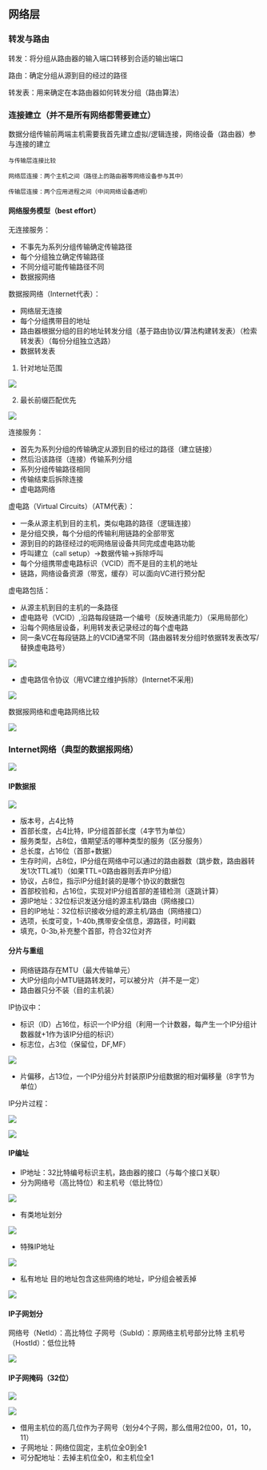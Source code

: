 ## 网络层

### 转发与路由

转发：将分组从路由器的输入端口转移到合适的输出端口

路由：确定分组从源到目的经过的路径 

转发表：用来确定在本路由器如何转发分组（路由算法）

### 连接建立（并不是所有网络都需要建立）

数据分组传输前两端主机需要我首先建立虚拟/逻辑连接，网络设备（路由器）参与连接的建立
```
与传输层连接比较

网络层连接：两个主机之间（路径上的路由器等网络设备参与其中）

传输层连接：两个应用进程之间（中间网络设备透明）
```

#### 网络服务模型（best effort）

无连接服务：
* 不事先为系列分组传输确定传输路径
* 每个分组独立确定传输路径
* 不同分组可能传输路径不同
* 数据报网络

数据报网络（Internet代表）：
* 网络层无连接
* 每个分组携带目的地址
* 路由器根据分组的目的地址转发分组（基于路由协议/算法构建转发表）（检索转发表）（每份分组独立选路）
* 数据转发表

1. 针对地址范围

![](https://i.loli.net/2019/06/22/5d0e011ff0f5d22494.png)

2. 最长前缀匹配优先

![](https://i.loli.net/2019/06/22/5d0e0213d66f348379.png)



连接服务：
* 首先为系列分组的传输确定从源到目的经过的路径（建立链接）
* 然后沿该路径（连接）传输系列分组
* 系列分组传输路径相同
* 传输结束后拆除连接
* 虚电路网络

虚电路（Virtual Circuits）（ATM代表）：
* 一条从源主机到目的主机，类似电路的路径（逻辑连接）
* 是分组交换，每个分组的传输利用链路的全部带宽
* 源到目的的路径经过的呃网络层设备共同完成虚电路功能
* 呼叫建立（call setup）->数据传输->拆除呼叫
* 每个分组携带虚电路标识（VCID）而不是目的主机的地址
* 链路，网络设备资源（带宽，缓存）可以面向VC进行预分配

虚电路包括：

* 从源主机到目的主机的一条路径
* 虚电路号（VCID）,沿路每段链路一个编号（反映通讯能力）（采用局部化）
* 沿每个网络层设备，利用转发表记录经过的每个虚电路
* 同一条VC在每段链路上的VCID通常不同（路由器转发分组时依据转发表改写/替换虚电路号）

![](https://i.loli.net/2019/06/22/5d0dfc5397ef469581.png)

* 虚电路信令协议（用VC建立维护拆除）(Internet不采用)

![](https://i.loli.net/2019/06/22/5d0dffcb9b20914328.png)


数据报网络和虚电路网络比较

![](https://i.loli.net/2019/06/22/5d0e02b1de1ec33250.png)

### Internet网络（典型的数据报网络）

![](https://i.loli.net/2019/06/22/5d0e035aa970073191.png)

#### IP数据报

![](https://i.loli.net/2019/06/22/5d0e062f5293d42274.png)

* 版本号，占4比特
* 首部长度，占4比特，IP分组首部长度（4字节为单位）
* 服务类型，占8位，值期望活的哪种类型的服务（区分服务）
* 总长度，占16位（首部+数据）
* 生存时间，占8位，IP分组在网络中可以通过的路由器数（跳步数，路由器转发1次TTL减1）（如果TTL=0路由器则丢弃IP分组）
* 协议，占8位，指示IP分组封装的是哪个协议的数据包
* 首部校验和，占16位，实现对IP分组首部的差错检测（逐跳计算）
* 源IP地址：32位标识发送分组的源主机/路由（网络接口）
* 目的IP地址：32位标识接收分组的源主机/路由（网络接口）
* 选项，长度可变，1-40b,携带安全信息，源路径，时间戳
* 填充，0-3b,补充整个首部，符合32位对齐

#### 分片与重组 
* 网络链路存在MTU（最大传输单元）
* 大IP分组向小MTU链路转发时，可以被分片（并不是一定）
* 路由器只分不装（目的主机装）


IP协议中：
* 标识（ID）占16位，标识一个IP分组（利用一个计数器，每产生一个IP分组计数器就+1作为该IP分组的标识）
* 标志位，占3位（保留位，DF,MF）

![](https://i.loli.net/2019/06/22/5d0e08d0affb318469.png)

* 片偏移，占13位，一个IP分组分片封装原IP分组数据的相对偏移量（8字节为单位）

IP分片过程：

![](https://i.loli.net/2019/06/22/5d0e09f37a1a758066.png)

![](https://i.loli.net/2019/06/22/5d0e0a9178f3571128.png)


#### IP编址
* IP地址：32比特编号标识主机，路由器的接口（与每个接口关联）
* 分为网络号（高比特位）和主机号（低比特位）

![](https://i.loli.net/2019/06/22/5d0e10051227128540.png)

* 有类地址划分

![](https://i.loli.net/2019/06/22/5d0e117de863795479.png)

* 特殊IP地址

![](https://i.loli.net/2019/06/22/5d0e1209288f851734.png)

* 私有地址
目的地址包含这些网络的地址，IP分组会被丢掉

![](https://i.loli.net/2019/06/22/5d0e1fa17349c64141.png)

#### IP子网划分

网络号（NetId）：高比特位
子网号（SubId）：原网络主机号部分比特
主机号（HostId）：低位比特

![](https://i.loli.net/2019/06/22/5d0e5015602cc95609.png)

#### IP子网掩码（32位）

![](https://i.loli.net/2019/06/23/5d0e51796369c30682.png)

![](https://i.loli.net/2019/06/23/5d0e5296b09e032539.png)
 
* 借用主机位的高几位作为子网号（划分4个子网，那么借用2位00，01，10，11）
* 子网地址：网络位固定，主机位全0到全1
* 可分配地址：去掉主机位全0，和主机位全1






